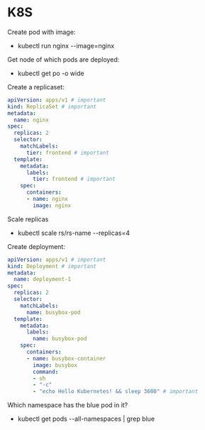 # K8S

Create pod with image:

* kubectl run nginx --image=nginx

Get node of which pods are deployed:

* kubectl get po -o wide

Create a replicaset:

```yaml
apiVersion: apps/v1 # important
kind: ReplicaSet # important
metadata:
  name: nginx
spec:
  replicas: 2
  selector:
    matchLabels:
      tier: frontend # important
  template:
    metadata:
      labels:
        tier: frontend # important
    spec:
      containers:
      - name: nginx
        image: nginx
```

Scale replicas

* kubectl scale rs/rs-name --replicas=4

Create deployment:

```yaml
apiVersion: apps/v1 # important
kind: Deployment # important
metadata:
  name: deployment-1
spec:
  replicas: 2
  selector:
    matchLabels:
      name: busybox-pod
  template:
    metadata:
      labels:
        name: busybox-pod
    spec:
      containers:
      - name: busybox-container
        image: busybox
        command:
        - sh
        - "-c"
        - "echo Hello Kubernetes! && sleep 3600" # important
```

Which namespace has the blue pod in it?

* kubectl get pods --all-namespaces | grep blue
